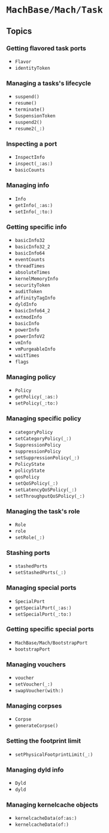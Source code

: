 # ``MachBase/Mach/Task``

## Topics

### Getting flavored task ports

- ``Flavor``
- ``identityToken``

### Managing a tasks's lifecycle

- ``suspend()``
- ``resume()``
- ``terminate()``
- ``SuspensionToken``
- ``suspend2()``
- ``resume2(_:)``

### Inspecting a port

- ``InspectInfo``
- ``inspect(_:as:)``
- ``basicCounts``

### Managing info

- ``Info``
- ``getInfo(_:as:)``
- ``setInfo(_:to:)``

### Getting specific info

- ``basicInfo32``
- ``basicInfo32_2``
- ``basicInfo64``
- ``eventCounts``
- ``threadTimes``
- ``absoluteTimes``
- ``kernelMemoryInfo``
- ``securityToken``
- ``auditToken``
- ``affinityTagInfo``
- ``dyldInfo``
- ``basicInfo64_2``
- ``extmodInfo``
- ``basicInfo``
- ``powerInfo``
- ``powerInfoV2``
- ``vmInfo``
- ``vmPurgeableInfo``
- ``waitTimes``
- ``flags``

### Managing policy

- ``Policy``
- ``getPolicy(_:as:)``
- ``setPolicy(_:to:)``

### Managing specific policy

- ``categoryPolicy``
- ``setCategoryPolicy(_:)``
- ``SuppressionPolicy``
- ``suppressionPolicy``
- ``setSuppressionPolicy(_:)``
- ``PolicyState``
- ``policyState``
- ``qosPolicy``
- ``setQoSPolicy(_:)``
- ``setLatencyQoSPolicy(_:)``
- ``setThroughputQoSPolicy(_:)``

### Managing the task's role

- ``Role``
- ``role``
- ``setRole(_:)``

### Stashing ports

- ``stashedPorts``
- ``setStashedPorts(_:)``

### Managing special ports

- ``SpecialPort``
- ``getSpecialPort(_:as:)``
- ``setSpecialPort(_:to:)``

### Getting specific special ports

- ``MachBase/Mach/BootstrapPort``
- ``bootstrapPort``

### Managing vouchers

- ``voucher``
- ``setVoucher(_:)``
- ``swapVoucher(with:)``

### Managing corpses

- ``Corpse``
- ``generateCorpse()``

### Setting the footprint limit

- ``setPhysicalFootprintLimit(_:)``

### Managing dyld info

- ``Dyld``
- ``dyld``

### Managing kernelcache objects

- ``kernelcacheData(of:as:)``
- ``kernelcacheData(of:)``